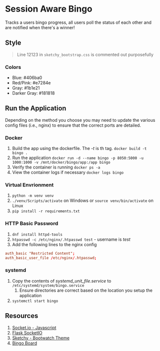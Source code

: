 # Session Aware Bingo

Tracks a users bingo progress, all users poll the status of each other and are notified when there's a winner!

## Style

> Line 12123 in `sketchy_bootstrap.css` is commented out purposefully

### Colors

* Blue: #406ba0
* Red/Pink: #e7284e
* Gray: #1b1e21
* Darker Gray: #181818

## Run the Application

Depending on the method you choose you may need to update the various config files (i.e., nginx) to ensure that the correct ports are detailed. 

### Docker 

1. Build the app using the dockerfile. The _-t_ is th tag. `docker build -t bingo .`
2. Run the application `docker run -d --name bingo -p 8050:5000 -u 1000:1000 -v /mnt/docker/bingo/app:/app bingo`
3. Verify the container is running `docker ps -a`
4. View the container logs if necessary `docker logs bingo`

### Virtual Envrionment

1. `python -m venv venv`
2. `./venv/Scripts/activate` on Windows or `source venv/bin/activate` on Linux
3. `pip install -r requirements.txt`

### HTTP Basic Password

1. `dnf install httpd-tools`
2. `htpasswd -c /etc/nginx/.htpasswd test` - username is _test_
3. Add the following lines to the nginx config

```conf
auth_basic "Restricted Content";
auth_basic_user_file /etc/nginx/.htpasswd;
```

### systemd

1. Copy the contents of _systemd_unit_file.service_ to `/etc/systemd/system/bingo.service` 
   1. Ensure directories are correct based on the location you setup the application 
2. `systemctl start bingo`

## Resources

1. [Socket.io - Javascript](https://socket.io/get-started/chat/)
2. [Flask SocketIO](https://flask-socketio.readthedocs.io/en/latest/)
3. [Sketchy - Bootwatch Theme](https://bootswatch.com/sketchy/)
4. [Bingo Board](https://github.com/Dharanz/Bingo)